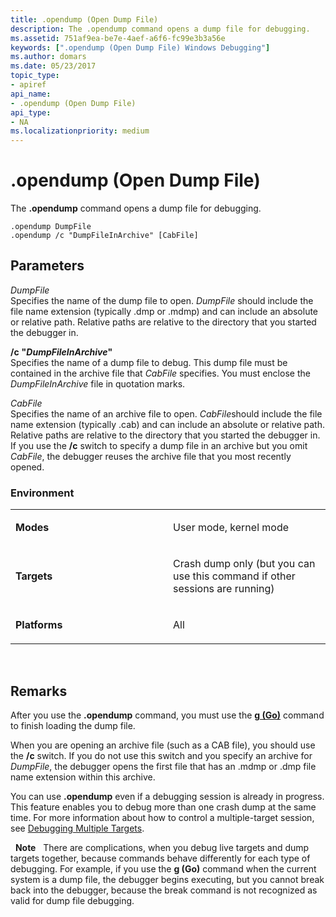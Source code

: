 ```yaml
---
title: .opendump (Open Dump File)
description: The .opendump command opens a dump file for debugging.
ms.assetid: 751af9ea-be7e-4aef-a6f6-fc99e3b3a56e
keywords: [".opendump (Open Dump File) Windows Debugging"]
ms.author: domars
ms.date: 05/23/2017
topic_type:
- apiref
api_name:
- .opendump (Open Dump File)
api_type:
- NA
ms.localizationpriority: medium
---
```


# .opendump (Open Dump File)


The **.opendump** command opens a dump file for debugging.

```
.opendump DumpFile 
.opendump /c "DumpFileInArchive" [CabFile] 
```

## <span id="ddk_meta_open_dump_file_dbg"></span><span id="DDK_META_OPEN_DUMP_FILE_DBG"></span>Parameters


<span id="_______DumpFile______"></span><span id="_______dumpfile______"></span><span id="_______DUMPFILE______"></span> *DumpFile*   
Specifies the name of the dump file to open. *DumpFile* should include the file name extension (typically .dmp or .mdmp) and can include an absolute or relative path. Relative paths are relative to the directory that you started the debugger in.

<span id="________c__DumpFileInArchive_"></span><span id="________c__dumpfileinarchive_"></span><span id="________C__DUMPFILEINARCHIVE_"></span> **/c** **"***DumpFileInArchive***"**  
Specifies the name of a dump file to debug. This dump file must be contained in the archive file that *CabFile* specifies. You must enclose the *DumpFileInArchive* file in quotation marks.

<span id="_______CabFile______"></span><span id="_______cabfile______"></span><span id="_______CABFILE______"></span> *CabFile*   
Specifies the name of an archive file to open. *CabFile*should include the file name extension (typically .cab) and can include an absolute or relative path. Relative paths are relative to the directory that you started the debugger in. If you use the **/c** switch to specify a dump file in an archive but you omit *CabFile*, the debugger reuses the archive file that you most recently opened.

### <span id="Environment"></span><span id="environment"></span><span id="ENVIRONMENT"></span>Environment

<table>
<colgroup>
<col width="50%" />
<col width="50%" />
</colgroup>
<tbody>
<tr class="odd">
<td align="left"><p><strong>Modes</strong></p></td>
<td align="left"><p>User mode, kernel mode</p></td>
</tr>
<tr class="even">
<td align="left"><p><strong>Targets</strong></p></td>
<td align="left"><p>Crash dump only (but you can use this command if other sessions are running)</p></td>
</tr>
<tr class="odd">
<td align="left"><p><strong>Platforms</strong></p></td>
<td align="left"><p>All</p></td>
</tr>
</tbody>
</table>

 

Remarks
-------

After you use the **.opendump** command, you must use the [**g (Go)**](g--go-.md) command to finish loading the dump file.

When you are opening an archive file (such as a CAB file), you should use the **/c** switch. If you do not use this switch and you specify an archive for *DumpFile*, the debugger opens the first file that has an .mdmp or .dmp file name extension within this archive.

You can use **.opendump** even if a debugging session is already in progress. This feature enables you to debug more than one crash dump at the same time. For more information about how to control a multiple-target session, see [Debugging Multiple Targets](debugging-multiple-targets.md).

 
**Note**   There are complications, when you debug live targets and dump targets together, because commands behave differently for each type of debugging. For example, if you use the **g (Go)** command when the current system is a dump file, the debugger begins executing, but you cannot break back into the debugger, because the break command is not recognized as valid for dump file debugging.
 





